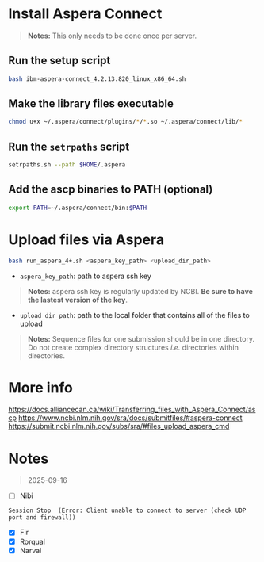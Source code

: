# Install Aspera Connect
> **Notes:** This only needs to be done once per server.
## Run the setup script
```bash
bash ibm-aspera-connect_4.2.13.820_linux_x86_64.sh
```
## Make the library files executable
```bash
chmod u+x ~/.aspera/connect/plugins/*/*.so ~/.aspera/connect/lib/*
```
## Run the `setrpaths` script
```bash
setrpaths.sh --path $HOME/.aspera
```
## Add the ascp binaries to PATH (optional)
```bash
export PATH=~/.aspera/connect/bin:$PATH
```

# Upload files via Aspera
```bash
bash run_aspera_4+.sh <aspera_key_path> <upload_dir_path>
```
* `aspera_key_path`: path to aspera ssh key
> **Notes:** aspera ssh key is regularly updated by NCBI. **Be sure to have the lastest version of the key**.
* `upload_dir_path`: path to the local folder that contains all of the files to upload
> **Notes:** Sequence files for one submission should be in one directory. Do not create complex directory structures *i.e.* directories within directories.

# More info
https://docs.alliancecan.ca/wiki/Transferring_files_with_Aspera_Connect/ascp
https://www.ncbi.nlm.nih.gov/sra/docs/submitfiles/#aspera-connect
https://submit.ncbi.nlm.nih.gov/subs/sra/#files_upload_aspera_cmd

# Notes
> 2025-09-16
- [ ] Nibi
```
Session Stop  (Error: Client unable to connect to server (check UDP port and firewall))
```
- [x] Fir
- [x] Rorqual
- [x] Narval
